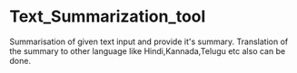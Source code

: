 # Text_Summarization_tool
Summarisation of given text input and provide it's summary. Translation of the summary to other language like Hindi,Kannada,Telugu etc also can be done.
